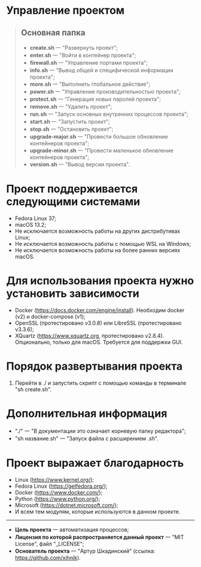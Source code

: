 # Управление проектом
> ## Основная папка
> - **create.sh** ⼀ "Развернуть проект";
> - **enter.sh** ⼀ "Войти в контейнер проекта";
> - **firewall.sh** ⼀ "Управление портами проекта";
> - **info.sh** ⼀ "Вывод общей и специфической информации проекта";
> - **more.sh** ⼀ "Выполнить глобальное действие";
> - **power.sh** ⼀ "Управление производительностью проекта";
> - **protect.sh** ⼀ "Генерация новых паролей проекта";
> - **remove.sh** ⼀ "Удалить проект";
> - **run.sh** ⼀ "Запуск основных внутренних процессов проекта";
> - **start.sh** ⼀ "Запустить проект";
> - **stop.sh** ⼀ "Остановить проект";
> - **upgrade-major.sh** ⼀ "Провести большое обновление контейнеров проекта";
> - **upgrade-minor.sh** ⼀ "Провести маленькое обновление контейнеров проекта";
> - **version.sh** ⼀ "Вывод версии проекта".

# Проект поддерживается следующими системами
- Fedora Linux 37;
- macOS 13.2;
- Не исключается возможность работы на других дистрибутивах Linux;
- Не исключается возможность работы с помощью WSL на Windows;
- Не исключается возможность работы на более ранних версиях macOS.

# Для использования проекта нужно установить зависимости
- Docker (https://docs.docker.com/engine/install). Необходим docker (v2) и docker-compose (v1);
- OpenSSL (протестировано v3.0.8) или LibreSSL (протестировано v3.3.6);
- XQuartz (https://www.xquartz.org, протестировано v2.8.4). Опционально, только для macOS. Требуется для поддержки GUI.

# Порядок развертывания проекта
1. Перейти в ./ и запустить скрипт с помощью команды в терминале "sh create.sh".

# Дополнительная информация
- "./" ⼀ "В документации это означает корневую папку редактора";
- "sh название.sh" ⼀ "Запуск файла с расширением .sh".

# Проект выражает благодарность
- Linux (https://www.kernel.org/);
- Fedora Linux (https://getfedora.org/);
- Docker (https://www.docker.com/);
- Python (https://www.python.org/);
- Microsoft (https://dotnet.microsoft.com/);
- И всем тем модулям, которые используются в данном проекте.

---
- **Цель проекта** ⼀ автоматизация процессов;
- **Лицензия по которой распространяется данный проект** ⼀ "MIT License", файл "_LICENSE";
- **Основатель проекта** ⼀ "Артур Шкадинский" (ссылка: https://github.com/xihnik).
